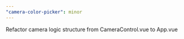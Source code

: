 ```yaml
---
"camera-color-picker": minor
---
```


Refactor camera logic structure from CameraControl.vue to App.vue
